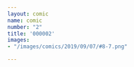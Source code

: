 ```yaml
---
layout: comic
name: comic
number: "2"
title: '000002'
images:
- "/images/comics/2019/09/07/#8-7.png"

---
```

